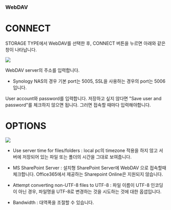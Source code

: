 ### WebDAV

CONNECT
==================
STORAGE TYPE에서 WebDAV를 선택한 후, CONNECT 버튼을 누르면 아래와 같은 창이 나타납니다.

<img class="markdown" src="https://doc.bdrive.com/images/webdav_config_1.jpg">

WebDAV server의 주소를 입력합니다. 

* Synology NAS의 경우 기본 port는 5005, SSL을 사용하는 경우의 port는 5006입니다.

User account와 password를 입력합니다. 저장하고 싶지 않다면 "Save user and password"를 체크하지 않으면 됩니다. 그러면 접속할 때마다 입력해야합니다.


OPTIONS
==================

<img class="markdown" src="https://doc.bdrive.com/images/webdav_config_2.jpg">

* Use server time for files/folders : local pc의 timezone 적용을 하지 않고 서버에 저장되어 있는 파일 또는 폴더의 시간을 그대로 보여줍니다.

* MS SharePoint Server : 설치형 SharePoint Server에 WebDAV 으로 접속할때 체크합니다. Office365에서 제공하는 Sharepoint Online은 지원되지 않습니다.

* Attempt converting non-UTF-8 files to UTF-8 : 파일 이름이 UTF-8 인코딩이 아닌 경우, 파일명을 UTF-8로 변경하는 것을 시도하는 것에 대한 옵셥입니다.

* Bandwidth : 대역폭을 조절할 수 있습니다.